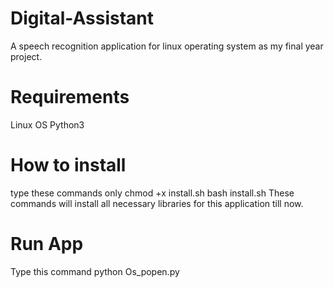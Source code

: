 # Digital-Assistant
A speech recognition application for linux operating system as my final year project.

# Requirements
Linux OS
Python3

# How to install
type these commands only
chmod +x install.sh
bash install.sh
These commands will install all necessary libraries for this application till now.

# Run App
Type this command
python Os_popen.py
